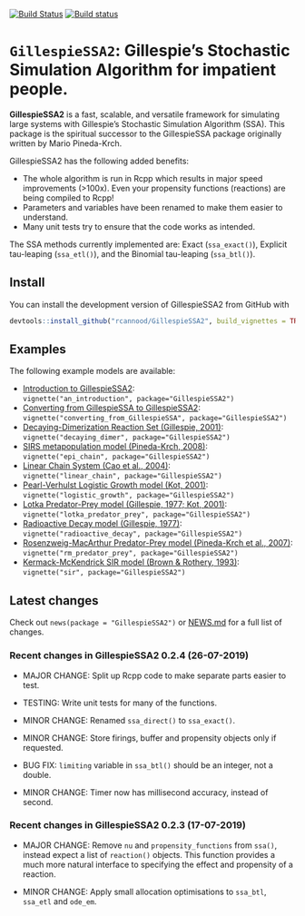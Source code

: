 
<!-- README.md is generated from README.Rmd. Please edit that file -->

[![Build
Status](https://travis-ci.org/rcannood/GillespieSSA2.svg?branch=master)](https://travis-ci.org/rcannood/GillespieSSA2)
[![Build
status](https://ci.appveyor.com/api/projects/status/5kw9ynlc1mmehrcj?svg=true)](https://ci.appveyor.com/project/rcannood/gillespiessa2)

# `GillespieSSA2`: Gillespie’s Stochastic Simulation Algorithm for impatient people.

**GillespieSSA2** is a fast, scalable, and versatile framework for
simulating large systems with Gillespie’s Stochastic Simulation
Algorithm (SSA). This package is the spiritual successor to the
GillespieSSA package originally written by Mario Pineda-Krch.

GillespieSSA2 has the following added benefits:

  - The whole algorithm is run in Rcpp which results in major speed
    improvements (\>100x). Even your propensity functions (reactions)
    are being compiled to Rcpp\!
  - Parameters and variables have been renamed to make them easier to
    understand.
  - Many unit tests try to ensure that the code works as intended.

The SSA methods currently implemented are: Exact (`ssa_exact()`),
Explicit tau-leaping (`ssa_etl()`), and the Binomial tau-leaping
(`ssa_btl()`).

## Install

You can install the development version of GillespieSSA2 from GitHub
with

``` r
devtools::install_github("rcannood/GillespieSSA2", build_vignettes = TRUE)
```

## Examples

The following example models are available:

  - [Introduction to GillespieSSA2](vignettes/an_introduction.md):  
    `vignette("an_introduction", package="GillespieSSA2")`
  - [Converting from GillespieSSA to
    GillespieSSA2](vignettes/converting_from_GillespieSSA.md):  
    `vignette("converting_from_GillespieSSA", package="GillespieSSA2")`
  - [Decaying-Dimerization Reaction Set (Gillespie,
    2001)](vignettes/decaying_dimer.md):  
    `vignette("decaying_dimer", package="GillespieSSA2")`
  - [SIRS metapopulation model (Pineda-Krch,
    2008)](vignettes/epi_chain.md):  
    `vignette("epi_chain", package="GillespieSSA2")`
  - [Linear Chain System (Cao et al.,
    2004)](vignettes/linear_chain.md):  
    `vignette("linear_chain", package="GillespieSSA2")`
  - [Pearl-Verhulst Logistic Growth model (Kot,
    2001)](vignettes/logistic_growth.md):  
    `vignette("logistic_growth", package="GillespieSSA2")`
  - [Lotka Predator-Prey model (Gillespie, 1977; Kot,
    2001)](vignettes/lotka_predator_prey.md):  
    `vignette("lotka_predator_prey", package="GillespieSSA2")`
  - [Radioactive Decay model (Gillespie,
    1977)](vignettes/radioactive_decay.md):  
    `vignette("radioactive_decay", package="GillespieSSA2")`
  - [Rosenzweig-MacArthur Predator-Prey model (Pineda-Krch et al.,
    2007)](vignettes/rm_predator_prey.md):  
    `vignette("rm_predator_prey", package="GillespieSSA2")`
  - [Kermack-McKendrick SIR model (Brown & Rothery,
    1993)](vignettes/sir.md):  
    `vignette("sir", package="GillespieSSA2")`

## Latest changes

Check out `news(package = "GillespieSSA2")` or [NEWS.md](NEWS.md)
for a full list of
changes.

<!-- This section gets automatically generated from inst/NEWS.md, and also generates inst/NEWS -->

### Recent changes in GillespieSSA2 0.2.4 (26-07-2019)

  - MAJOR CHANGE: Split up Rcpp code to make separate parts easier to
    test.

  - TESTING: Write unit tests for many of the functions.

  - MINOR CHANGE: Renamed `ssa_direct()` to `ssa_exact()`.

  - MINOR CHANGE: Store firings, buffer and propensity objects only if
    requested.

  - BUG FIX: `limiting` variable in `ssa_btl()` should be an integer,
    not a double.

  - MINOR CHANGE: Timer now has millisecond accuracy, instead of second.

### Recent changes in GillespieSSA2 0.2.3 (17-07-2019)

  - MAJOR CHANGE: Remove `nu` and `propensity_functions` from `ssa()`,
    instead expect a list of `reaction()` objects. This function
    provides a much more natural interface to specifying the effect and
    propensity of a reaction.

  - MINOR CHANGE: Apply small allocation optimisations to `ssa_btl`,
    `ssa_etl` and `ode_em`.
